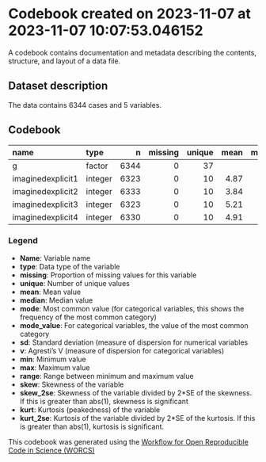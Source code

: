 Codebook created on 2023-11-07 at 2023-11-07 10:07:53.046152
================

A codebook contains documentation and metadata describing the contents,
structure, and layout of a data file.

## Dataset description

The data contains 6344 cases and 5 variables.

## Codebook

| name              | type    |    n | missing | unique | mean | median | mode | mode_value |   sd |    v | min | max | range |  skew | skew_2se |  kurt | kurt_2se |
|:------------------|:--------|-----:|--------:|-------:|-----:|-------:|-----:|:-----------|-----:|-----:|----:|----:|------:|------:|---------:|------:|---------:|
| g                 | factor  | 6344 |       0 |     37 |      |        | 1329 | pi         |      | 0.92 |     |     |       |       |          |       |          |
| imaginedexplicit1 | integer | 6323 |       0 |     10 | 4.87 |      5 |    5 |            | 2.14 |      |   1 |   9 |     8 |  0.08 |     1.31 | -0.47 |    -3.78 |
| imaginedexplicit2 | integer | 6333 |       0 |     10 | 3.84 |      4 |    4 |            | 2.15 |      |   1 |   9 |     8 |  0.45 |     7.39 | -0.60 |    -4.91 |
| imaginedexplicit3 | integer | 6323 |       0 |     10 | 5.21 |      5 |    5 |            | 2.31 |      |   1 |   9 |     8 | -0.11 |    -1.80 | -0.72 |    -5.86 |
| imaginedexplicit4 | integer | 6330 |       0 |     10 | 4.91 |      5 |    5 |            | 2.90 |      |   1 |   9 |     8 |  0.05 |     0.82 | -1.42 |   -11.54 |

### Legend

- **Name**: Variable name
- **type**: Data type of the variable
- **missing**: Proportion of missing values for this variable
- **unique**: Number of unique values
- **mean**: Mean value
- **median**: Median value
- **mode**: Most common value (for categorical variables, this shows the
  frequency of the most common category)
- **mode_value**: For categorical variables, the value of the most
  common category
- **sd**: Standard deviation (measure of dispersion for numerical
  variables
- **v**: Agresti’s V (measure of dispersion for categorical variables)
- **min**: Minimum value
- **max**: Maximum value
- **range**: Range between minimum and maximum value
- **skew**: Skewness of the variable
- **skew_2se**: Skewness of the variable divided by 2\*SE of the
  skewness. If this is greater than abs(1), skewness is significant
- **kurt**: Kurtosis (peakedness) of the variable
- **kurt_2se**: Kurtosis of the variable divided by 2\*SE of the
  kurtosis. If this is greater than abs(1), kurtosis is significant.

This codebook was generated using the [Workflow for Open Reproducible
Code in Science (WORCS)](https://osf.io/zcvbs/)
